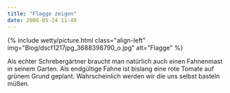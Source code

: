```yaml
---
title: "Flagge zeigen"
date: 2008-05-24 11:49
---
```

{% include wetty/picture.html class="align-left" img="Blog/dscf1217jpg_3688398790_o.jpg" alt="Flagge" %}

Als echter Schrebergärtner braucht man natürlich auch einen Fahnenmast in seinem Garten. Als endgültige Fahne ist bislang eine rote Tomate auf grünem Grund geplant. Wahrscheinlich werden wir die uns selbst basteln müßen.
